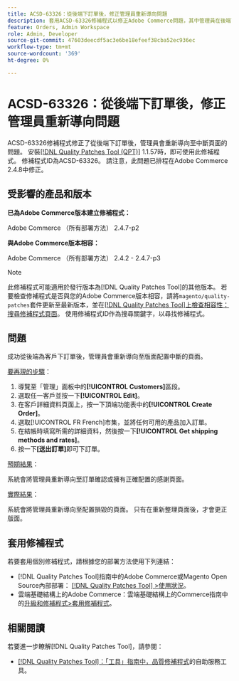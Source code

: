 ```yaml
---
title: ACSD-63326：從後端下訂單後，修正管理員重新導向問題
description: 套用ACSD-63326修補程式以修正Adobe Commerce問題，其中管理員在後端下訂單後會重新導向至中斷頁面。
feature: Orders, Admin Workspace
role: Admin, Developer
source-git-commit: 47603deecdf5ac3e6be18efeef38cba52ec936ec
workflow-type: tm+mt
source-wordcount: '369'
ht-degree: 0%

---
```


# ACSD-63326：從後端下訂單後，修正管理員重新導向問題

ACSD-63326修補程式修正了從後端下訂單後，管理員會重新導向至中斷頁面的問題。 安裝[[!DNL Quality Patches Tool (QPT)]](/help/tools/quality-patches-tool/quality-patches-tool-to-self-serve-quality-patches.md) 1.1.57時，即可使用此修補程式。 修補程式ID為ACSD-63326。 請注意，此問題已排程在Adobe Commerce 2.4.8中修正。

## 受影響的產品和版本

**已為Adobe Commerce版本建立修補程式：**

Adobe Commerce （所有部署方法） 2.4.7-p2

**與Adobe Commerce版本相容：**

Adobe Commerce （所有部署方法） 2.4.2 - 2.4.7-p3

>[!NOTE]
>
>此修補程式可能適用於發行版本為[!DNL Quality Patches Tool]的其他版本。 若要檢查修補程式是否與您的Adobe Commerce版本相容，請將`magento/quality-patches`套件更新至最新版本，並在[[!DNL Quality Patches Tool]上檢查相容性：搜尋修補程式頁面](https://experienceleague.adobe.com/tools/commerce-quality-patches/index.html)。 使用修補程式ID作為搜尋關鍵字，以尋找修補程式。

## 問題

成功從後端為客戶下訂單後，管理員會重新導向至版面配置中斷的頁面。

<u>要再現的步驟</u>：

1. 導覽至「管理」面板中的&#x200B;**[!UICONTROL Customers]**&#x200B;區段。
1. 選取任一客戶並按一下&#x200B;**[!UICONTROL Edit]**。
1. 在客戶詳細資料頁面上，按一下頂端功能表中的&#x200B;**[!UICONTROL Create Order]**。
1. 選取[!UICONTROL FR French]市集，並將任何可用的產品加入訂單。
1. 在結帳時填寫所需的詳細資料，然後按一下&#x200B;**[!UICONTROL Get shipping methods and rates]**。
1. 按一下&#x200B;**[送出訂單]**&#x200B;即可下訂單。

<u>預期結果</u>：

系統會將管理員重新導向至訂單確認或擁有正確配置的感謝頁面。

<u>實際結果</u>：

系統會將管理員重新導向至配置損毀的頁面。 只有在重新整理頁面後，才會更正版面。

## 套用修補程式

若要套用個別修補程式，請根據您的部署方法使用下列連結：

* [!DNL Quality Patches Tool]指南中的Adobe Commerce或Magento Open Source內部部署： [[!DNL Quality Patches Tool] >使用狀況](/help/tools/quality-patches-tool/usage.md)。
* 雲端基礎結構上的Adobe Commerce：雲端基礎結構上的Commerce指南中的[升級和修補程式>套用修補程式](https://experienceleague.adobe.com/docs/commerce-cloud-service/user-guide/develop/upgrade/apply-patches.html)。


## 相關閱讀

若要進一步瞭解[!DNL Quality Patches Tool]，請參閱：

* [[!DNL Quality Patches Tool]：「工具」指南中，品質修補程式](/help/tools/quality-patches-tool/quality-patches-tool-to-self-serve-quality-patches.md)的自助服務工具。
